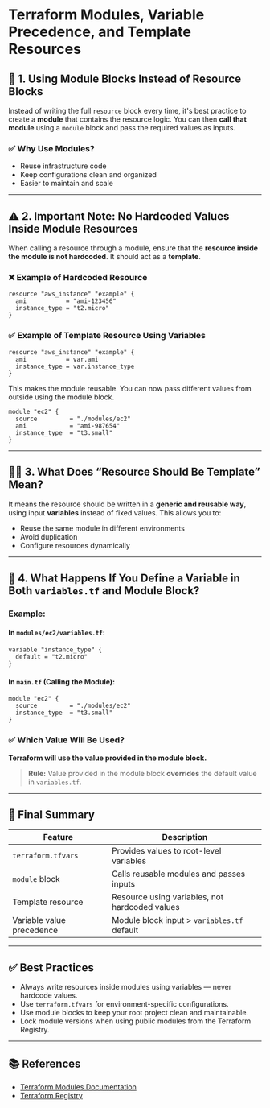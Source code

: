 # Terraform Modules, Variable Precedence, and Template Resources

## 🔧 1. Using Module Blocks Instead of Resource Blocks

Instead of writing the full `resource` block every time, it's best practice to create a **module** that contains the resource logic. You can then **call that module** using a `module` block and pass the required values as inputs.

### ✅ Why Use Modules?
- Reuse infrastructure code
- Keep configurations clean and organized
- Easier to maintain and scale

---

## ⚠️ 2. Important Note: No Hardcoded Values Inside Module Resources

When calling a resource through a module, ensure that the **resource inside the module is not hardcoded**. It should act as a **template**.

### ❌ Example of Hardcoded Resource
```hcl
resource "aws_instance" "example" {
  ami           = "ami-123456"
  instance_type = "t2.micro"
}
```

### ✅ Example of Template Resource Using Variables
```hcl
resource "aws_instance" "example" {
  ami           = var.ami
  instance_type = var.instance_type
}
```

This makes the module reusable. You can now pass different values from outside using the module block.

```hcl
module "ec2" {
  source         = "./modules/ec2"
  ami            = "ami-987654"
  instance_type  = "t3.small"
}
```

---

## 🧙‍♂️ 3. What Does “Resource Should Be Template” Mean?

It means the resource should be written in a **generic and reusable way**, using input **variables** instead of fixed values. This allows you to:
- Reuse the same module in different environments
- Avoid duplication
- Configure resources dynamically

---

## 🤺 4. What Happens If You Define a Variable in Both `variables.tf` and Module Block?

### Example:

#### In `modules/ec2/variables.tf`:
```hcl
variable "instance_type" {
  default = "t2.micro"
}
```

#### In `main.tf` (Calling the Module):
```hcl
module "ec2" {
  source         = "./modules/ec2"
  instance_type  = "t3.small"
}
```

### ✅ Which Value Will Be Used?
**Terraform will use the value provided in the module block.**

> **Rule:** Value provided in the module block **overrides** the default value in `variables.tf`.

---

## 📌 Final Summary

| Feature                        | Description |
|-------------------------------|-------------|
| `terraform.tfvars`            | Provides values to root-level variables |
| `module` block                | Calls reusable modules and passes inputs |
| Template resource             | Resource using variables, not hardcoded values |
| Variable value precedence     | Module block input > `variables.tf` default |

---

## ✅ Best Practices

- Always write resources inside modules using variables — never hardcode values.
- Use `terraform.tfvars` for environment-specific configurations.
- Use module blocks to keep your root project clean and maintainable.
- Lock module versions when using public modules from the Terraform Registry.

---

## 📚 References

- [Terraform Modules Documentation](https://developer.hashicorp.com/terraform/language/modules)
- [Terraform Registry](https://registry.terraform.io/)


